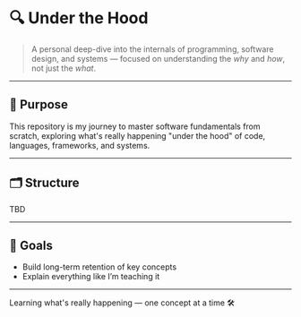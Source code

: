 # 🔍 Under the Hood

> A personal deep-dive into the internals of programming, software design, and systems — focused on understanding the *why* and *how*, not just the *what*.

---

## 🧠 Purpose

This repository is my journey to master software fundamentals from scratch, exploring what's really happening "under the hood" of code, languages, frameworks, and systems.

---

## 🗂 Structure

TBD


---

## 📌 Goals

- Build long-term retention of key concepts
- Explain everything like I’m teaching it

---

Learning what's really happening — one concept at a time 🛠️



